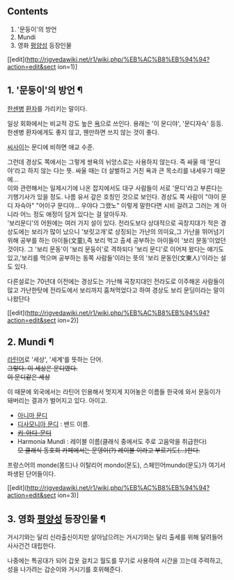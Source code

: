 ## Contents

    

1. '문둥이'의 방언 
2. Mundi 
3. 영화 [평양성](%ED%8F%89%EC%96%91%EC%84%B1.md) 등장인물 

[[edit](http://rigvedawiki.net/r1/wiki.php/%EB%AC%B8%EB%94%94?action=edit&sect
ion=1)]

## 1. '문둥이'의 방언 ¶

[한센병](%ED%95%9C%EC%84%BC%EB%B3%91.md) [환자](%ED%99%98%EC%9E%90.md)를 가리키는
말이다.  

일상 회화에서는 비교적 강도 높은 [욕](%EC%9A%95.md)으로 쓰인다. 용래는 '이 문디야', '문디자슥' 등등. 한센병
환자에게도 좋지 않고, 웬만하면 쓰지 않는 것이 좋다.

  

[씨사이](%EC%94%A8%EC%82%AC%EC%9D%B4.md)는 문디에 비하면 애교 수준.

  

그런데 경상도 쪽에서는 그렇게 쌍욕의 뉘앙스로는 사용하지 않는다. 즉 싸울 때 '문디야'라고 하지 않는 다는 뜻. 싸울 때는 더 살벌하고
거친 욕과 큰 목소리를 내세우기 때문에...  
이와 관련해서는 일제시기에 나온 잡지에서도 대구 사람들이 서로 '문디'라고 부른다는 기행기사가 있을 정도. 나름 유서 갚은 호칭인 것으로
보인다. 경상도 쪽 사람이 "야이 문디 자슥아" "어이구 문디야... 우야다 그랬노" 이렇게 말한다면 시비 걸려고 그러는 게 아니라 어느
정도 애정이 담겨 있다는 걸 알아두자.  
'보리문디'의 어원에는 여러 가지 설이 있다. 전라도보다 상대적으로 곡창지대가 적은 경상도에는 보리가 많이 났으니 '보릿고개'로 상징되는
가난의 의미요,그 가난을 뛰어넘기 위해 공부를 하는 아이들(文童),즉 보리 먹고 출세 공부하는 아이들이 '보리 문동'이었던 것이다. 그
'보리 문동'이 '보리 문둥이'로 격하되다 '보리 문디'로 이어져 왔다는 얘기도 있고,'보리를 먹으며 공부하는 동쪽 사람들'이라는 뜻의
'보리 문동인(文東人)'이라는 설도 있다.  

다른설로는 70년대 이전에는 경상도는 가난해 곡창지대인 전라도로 이주해온 사람들이 많고 가난한탓에 전라도에서 보리까지 훔쳐먹었다고 하여
경상도 보리 문딩이라는 말이 나왔단다  

[[edit](http://rigvedawiki.net/r1/wiki.php/%EB%AC%B8%EB%94%94?action=edit&sect
ion=2)]

## 2. Mundi ¶

[라틴어](%EB%9D%BC%ED%8B%B4%EC%96%B4.md)로 '세상', '세계'를 뜻하는 단어.  
<del>그렇다. 이 세상은 문디였다.</del>  
<del>이 문디같은 세상</del>

  

이 때문에 외국에서는 라틴어 인용해서 멋지게 지어놓은 이름들 한국에 와서 문둥이가 돼버리는 결과가 벌어지고 있다. 아이고.

  

  * [아니마 문디](%EC%95%84%EB%8B%88%EB%A7%88%20%EB%AC%B8%EB%94%94.md)
  * [디사모니아 문디](%EB%94%94%EC%82%AC%EB%AA%A8%EB%8B%88%EC%95%84%20%EB%AC%B8%EB%94%94.md) : 밴드 이름.
  * <del>[키-아디-문디](%ED%82%A4-%EC%95%84%EB%94%94-%EB%AC%B8%EB%94%94.md)</del>
  * Harmonia Mundi : 레이블 이름(클래식 중에서도 주로 고음악을 취급한다)  
<del>모 클래식 동호회 카페에서는 문뎅이(?) 레이블 이라고 부르기도(...)한다.</del>  
  

프랑스어의 monde(몽드)나 이탈리어 mondo(몬도), 스페인어mundo(문도)가 여기서 파생된 단어들이다.

  

[[edit](http://rigvedawiki.net/r1/wiki.php/%EB%AC%B8%EB%94%94?action=edit&sect
ion=3)]

## 3. 영화 [평양성](%ED%8F%89%EC%96%91%EC%84%B1.md) 등장인물 ¶

거시기와는 달리 신라출신이지만 살아남으려는 거시기와는 달리 출세를 위해 달려들어 사사건건 대립한다.

  

나중에는 특공대가 되어 갑옷 걸치고 월도를 무기로 사용하여 시간을 끄는데 주력하고, 성을 나가려는 갑순이와 거시기를 호위해준다.

